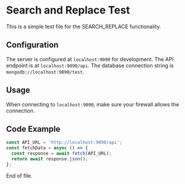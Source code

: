 # Search and Replace Test

This is a simple test file for the SEARCH_REPLACE functionality.

## Configuration

The server is configured at `localhost:9090` for development.
The API endpoint is at `localhost:9090/api`.
The database connection string is `mongodb://localhost:9090/test`.

## Usage

When connecting to `localhost:9090`, make sure your firewall allows the connection.

## Code Example

```javascript
const API_URL = 'http://localhost:9090/api';
const fetchData = async () => {
  const response = await fetch(API_URL);
  return await response.json();
};
```

End of file. 